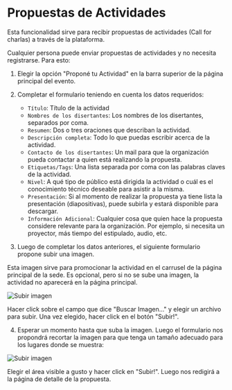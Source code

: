 # Propuestas de Actividades

Esta funcionalidad sirve para recibir propuestas de actividades (Call for charlas) a través de la plataforma.

Cualquier persona puede enviar propuestas de actividades y no necesita registrarse. Para esto:

1. Elegir la opción "Proponé tu Actividad" en la barra superior de la página principal del evento.

2. Completar el formulario teniendo en cuenta los datos requeridos:
   * `Título`: Título de la actividad
   * `Nombres de los disertantes`: Los nombres de los disertantes, separados por coma.
   * `Resumen`: Dos o tres oraciones que describan la actividad.
   * `Descripción completa`: Todo lo que puedas escribir acerca de la actividad.
   * `Contacto de los disertantes`: Un mail para que la organización pueda contactar a quien está realizando la propuesta.
   * `Etiquetas/Tags`: Una lista separada por coma con las palabras claves de la actividad.
   * `Nivel`: A qué tipo de público está dirigida la actividad o cuál es el conocimiento técnico deseable para asistir a la misma.
   * `Presentación`: Si al momento de realizar la propuesta ya tiene lista la presentación (diapositivas), puede subirla y estará disponible para descargar.
   * `Información Adicional`: Cualquier cosa que quien hace la propuesta considere relevante para la organización. Por ejemplo, si necesita un proyector, 
   más tiempo del estipulado, audio, etc.

3. Luego de completar los datos anteriores, el siguiente formulario propone subir una imagen.

Esta imagen sirve para promocionar la actividad en el carrusel de la página principal de la sede. Es opcional, pero si
no se sube una imagen, la actividad no aparecerá en la página principal.

![Subir imagen](assets/image-cropping-1.png)

Hacer click sobre el campo que dice "Buscar Imagen..." y elegir un archivo para subir. Una vez elegido, hacer click en
el botón "Subir!".

4. Esperar un momento hasta que suba la imagen. Luego el formulario nos propondrá recortar la imagen para que tenga un
tamaño adecuado para los lugares donde se muestra:

![Subir imagen](assets/image-cropping-2.png)

Elegir el área visible a gusto y hacer click en "Subir!". Luego nos redigirá a la página de detalle de la propuesta.